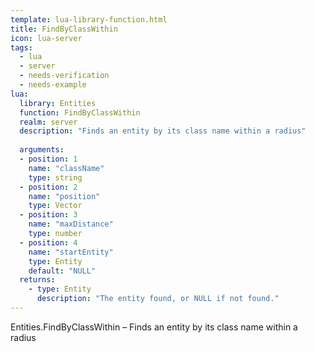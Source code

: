 ```yaml
---
template: lua-library-function.html
title: FindByClassWithin
icon: lua-server
tags:
  - lua
  - server
  - needs-verification
  - needs-example
lua:
  library: Entities
  function: FindByClassWithin
  realm: server
  description: "Finds an entity by its class name within a radius"
  
  arguments:
  - position: 1
    name: "className"
    type: string
  - position: 2
    name: "position"
    type: Vector
  - position: 3
    name: "maxDistance"
    type: number
  - position: 4
    name: "startEntity"
    type: Entity
    default: "NULL"
  returns:
    - type: Entity
      description: "The entity found, or NULL if not found."
---
```


<div class="lua__search__keywords">
Entities.FindByClassWithin &#x2013; Finds an entity by its class name within a radius
</div>
